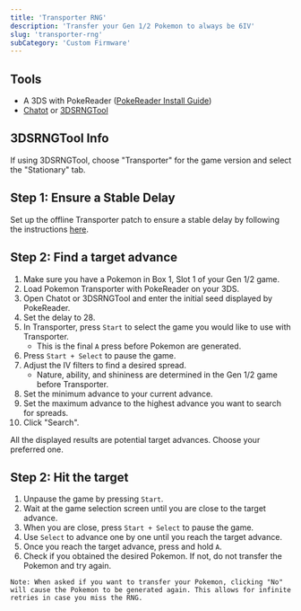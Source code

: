 ```yaml
---
title: 'Transporter RNG'
description: 'Transfer your Gen 1/2 Pokemon to always be 6IV'
slug: 'transporter-rng'
subCategory: 'Custom Firmware'
---
```


## Tools

- A 3DS with PokeReader ([PokeReader Install Guide](https://www.pokemonrng.com/install-pokereader))
- [Chatot](https://chatot.pokemonrng.com/#/gen6/transporter) or [3DSRNGTool](https://github.com/wwwwwwzx/3DSRNGTool/releases)

## 3DSRNGTool Info

If using 3DSRNGTool, choose "Transporter" for the game version and select the "Stationary" tab.

## Step 1: Ensure a Stable Delay

Set up the offline Transporter patch to ensure a stable delay by following the instructions [here](https://www.pokemonrng.com/transporter-patches).

## Step 2: Find a target advance

1. Make sure you have a Pokemon in Box 1, Slot 1 of your Gen 1/2 game.
1. Load Pokemon Transporter with PokeReader on your 3DS.
1. Open Chatot or 3DSRNGTool and enter the initial seed displayed by PokeReader.
1. Set the delay to 28.
1. In Transporter, press `Start` to select the game you would like to use with Transporter.
   - This is the final `A` press before Pokemon are generated.
1. Press `Start + Select` to pause the game.
1. Adjust the IV filters to find a desired spread.
   - Nature, ability, and shininess are determined in the Gen 1/2 game before Transporter.
1. Set the minimum advance to your current advance.
1. Set the maximum advance to the highest advance you want to search for spreads.
1. Click "Search".

All the displayed results are potential target advances. Choose your preferred one.

## Step 2: Hit the target

1. Unpause the game by pressing `Start`.
1. Wait at the game selection screen until you are close to the target advance.
1. When you are close, press `Start + Select` to pause the game.
1. Use `Select` to advance one by one until you reach the target advance.
1. Once you reach the target advance, press and hold `A`.
1. Check if you obtained the desired Pokemon. If not, do not transfer the Pokemon and try again.

```
Note: When asked if you want to transfer your Pokemon, clicking "No" will cause the Pokemon to be generated again. This allows for infinite retries in case you miss the RNG.
```
